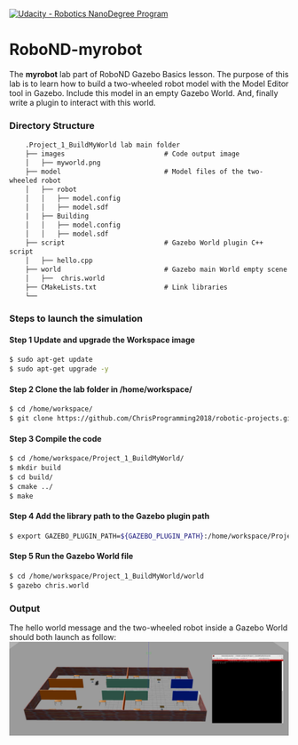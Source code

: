 [![Udacity - Robotics NanoDegree Program](https://s3-us-west-1.amazonaws.com/udacity-robotics/Extra+Images/RoboND_flag.png)](https://www.udacity.com/robotics)

# RoboND-myrobot
The **myrobot** lab part of RoboND Gazebo Basics lesson. The purpose of this lab is to learn how to build a two-wheeled robot model with the Model Editor tool in Gazebo. Include this model in an empty Gazebo World. And, finally write a plugin to interact with this world.  

### Directory Structure
```
    .Project_1_BuildMyWorld lab main folder 
    ├── images                         # Code output image                   
    │   ├── myworld.png
    ├── model                          # Model files of the two-wheeled robot
    │   ├── robot
    │   │   ├── model.config
    │   │   ├── model.sdf
    |   ├── Building
    │   │   ├── model.config
    │   │   ├── model.sdf
    ├── script                         # Gazebo World plugin C++ script      
    │   ├── hello.cpp
    ├── world                          # Gazebo main World empty scene
    │   ├──  chris.world
    ├── CMakeLists.txt                 # Link libraries 
    └──                              
```

### Steps to launch the simulation

#### Step 1 Update and upgrade the Workspace image
```sh
$ sudo apt-get update
$ sudo apt-get upgrade -y
```

#### Step 2 Clone the lab folder in /home/workspace/
```sh
$ cd /home/workspace/
$ git clone https://github.com/ChrisProgramming2018/robotic-projects.git
```

#### Step 3 Compile the code
```sh
$ cd /home/workspace/Project_1_BuildMyWorld/
$ mkdir build
$ cd build/
$ cmake ../
$ make
```

#### Step 4 Add the library path to the Gazebo plugin path  
```sh
$ export GAZEBO_PLUGIN_PATH=${GAZEBO_PLUGIN_PATH}:/home/workspace/Project_1_BuildMyWorld /build
```

#### Step 5 Run the Gazebo World file  
```sh
$ cd /home/workspace/Project_1_BuildMyWorld/world
$ gazebo chris.world
```

### Output
The hello world message and the two-wheeled robot inside a Gazebo World should both launch as follow: 
![simulator](images/myworld.png)

